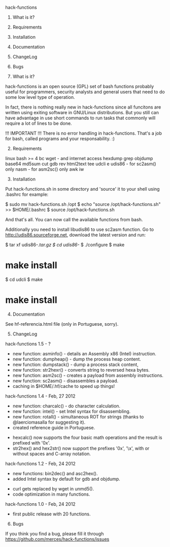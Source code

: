 hack-functions

1. What is it?
2. Requirements
3. Installation
4. Documentation
5. ChangeLog
6. Bugs


1. What is it?

 hack-functions is an open source (GPL) set of bash functions 
 probably useful for programmers, security analysts and general
 users that need to do some low level type of operation.

 In fact, there is nothing really new in hack-functions since
 all funcitons are written using exiting software in GNU/Linux
 distributions. But you still can have advantage in use short
 commands to run tasks that commonly will require a lot of lines
 to be done.

 !!! IMPORTANT !!!
 There is no error handling in hack-functions. That's a job
 for bash, called programs and your responsability. :)


2. Requirements

 linux
 bash >= 4
 bc
 wget - and internet access
 hexdump
 grep
 objdump
 base64
 md5sum
 cut
 gdb
 rev
 html2text
 tee
 udcli e udis86 - for sc2asm() only
 nasm - for asm2sc() only
 awk
 iw

3. Installation
 
 Put hack-functions.sh in some directory and 'source' it to your
 shell using .bashrc for example:

 $ sudo mv hack-functions.sh /opt
 $ echo "source /opt/hack-functions.sh" >> $HOME/.bashrc
 $ source /opt/hack-functions.sh

 And that's all. You can now call the available functions from bash.

 Additionally you need to install libudis86 to use sc2asm function. Go
 to http://udis86.sourceforge.net, download the latest version and run:

 $ tar xf udis86-*.tar.gz
 $ cd udis86-*
 $ ./configure
 $ make
 # make install
 $ cd udcli
 $ make
 # make install

4. Documentation

 See hf-referencia.html file (only in Portuguese, sorry).


5. ChangeLog

 hack-functions 1.5 - ?
  + new function: asminfo() - details an Assembly x86 (Intel) instruction.
  + new function: dumpheap() - dump the process heap content.
  + new function: dumpstack() - dump a process stack content,
  + new function: str2hexr() - converts string to reversed hexa bytes.
  + new function: asm2sc() - creates a payload from assembly instructions.
  + new function: sc2asm() - disassembles a payload.
  + caching in $HOME/.hf/cache to speed up things!

 hack-functions 1.4 - Feb, 27 2012
  + new function: charcalc() - do character calculation.
  + new function: intel() - set Intel syntax for disassembling.
  + new function: rotall() - simultaneous ROT for strings
    (thanks to @laerciomasalla for suggesting it).
  + created reference guide in Portuguese.
  * hexcalc() now supports the four basic math operations and the result is
    prefixed with '0x'.
  * str2hex() and hex2str() now support the prefixes '0x', '\x', with or
    without spaces and C-array notation.

 hack-functions 1.2 - Feb, 24 2012
  + new functions: bin2dec() and asc2hex().
  + added Intel syntax by default for gdb and objdump.
  * curl gets replaced by wget in unmd5().
  * code optimization in many functions.

 hack-functions 1.0 - Feb, 24 2012
  - first public release with 20 functions.


6. Bugs

 If you think you find a bug, please fill it through
 https://github.com/merces/hack-functions/issues
